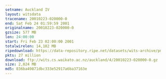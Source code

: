 ```yaml
---
setname: Auckland IV
layout: witsdata
tracename: 20010223-020000-0
end: Sat Feb 24 01:59:59 2001
originalname: 20010223-020000-0
gzsize: 577 MB
len: 24:00:00
start: Fri Feb 23 02:00:00 2001
totalwirelen: 14,102 MB
ripedownload: https://data-repository.ripe.net/datasets/wits-archive/pma/long/auck/4//20010223-020000-0.gz
pkts: 27 million
download: ftp://wits.cs.waikato.ac.nz/auckland/4/20010223-020000-0.gz
size: 2,024 MB
md5: 836ba49871dbc333e52917a6ba37163e
---
```

